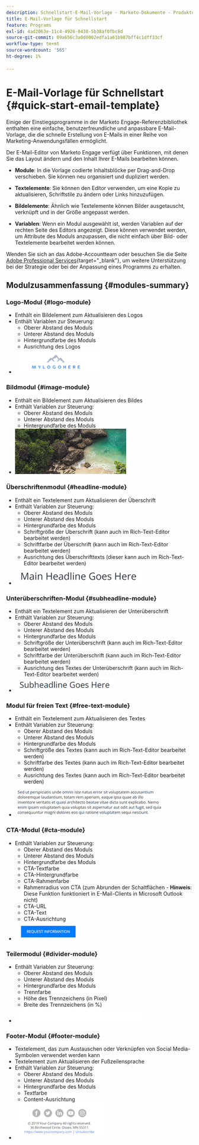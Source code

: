 ```yaml
---
description: Schnellstart-E-Mail-Vorlage - Marketo-Dokumente - Produktdokumentation
title: E-Mail-Vorlage für Schnellstart
feature: Programs
exl-id: 4ad2063e-11c4-4926-8438-5b38af0fbc8d
source-git-commit: 09a656c3a0d0002edfa1a61b987bff4c1dff33cf
workflow-type: tm+mt
source-wordcount: '565'
ht-degree: 1%

---
```


# E-Mail-Vorlage für Schnellstart {#quick-start-email-template}

Einige der Einstiegsprogramme in der Marketo Engage-Referenzbibliothek enthalten eine einfache, benutzerfreundliche und anpassbare E-Mail-Vorlage, die die schnelle Erstellung von E-Mails in einer Reihe von Marketing-Anwendungsfällen ermöglicht.

Der E-Mail-Editor von Marketo Engage verfügt über Funktionen, mit denen Sie das Layout ändern und den Inhalt Ihrer E-Mails bearbeiten können.

* **Module**: In die Vorlage codierte Inhaltsblöcke per Drag-and-Drop verschieben. Sie können neu organisiert und dupliziert werden.

* **Textelemente**: Sie können den Editor verwenden, um eine Kopie zu aktualisieren, Schriftstile zu ändern oder Links hinzuzufügen.

* **Bildelemente**: Ähnlich wie Textelemente können Bilder ausgetauscht, verknüpft und in der Größe angepasst werden.

* **Variablen**: Wenn ein Modul ausgewählt ist, werden Variablen auf der rechten Seite des Editors angezeigt. Diese können verwendet werden, um Attribute des Moduls anzupassen, die nicht einfach über Bild- oder Textelemente bearbeitet werden können.

Wenden Sie sich an das Adobe-Accountteam oder besuchen Sie die Seite [Adobe Professional Services](https://business.adobe.com/customers/consulting-services/main.html){target="_blank"}, um weitere Unterstützung bei der Strategie oder bei der Anpassung eines Programms zu erhalten.

## Modulzusammenfassung {#modules-summary}

### Logo-Modul {#logo-module}

* Enthält ein Bildelement zum Aktualisieren des Logos
* Enthält Variablen zur Steuerung:
   * Oberer Abstand des Moduls
   * Unterer Abstand des Moduls
   * Hintergrundfarbe des Moduls
   * Ausrichtung des Logos
* ![](assets/quick-start-email-template-1.png)

### Bildmodul {#image-module}

* Enthält ein Bildelement zum Aktualisieren des Bildes
* Enthält Variablen zur Steuerung:
   * Oberer Abstand des Moduls
   * Unterer Abstand des Moduls
   * Hintergrundfarbe des Moduls
* ![](assets/quick-start-email-template-2.png)

### Überschriftenmodul {#headline-module}

* Enthält ein Textelement zum Aktualisieren der Überschrift
* Enthält Variablen zur Steuerung:
   * Oberer Abstand des Moduls
   * Unterer Abstand des Moduls
   * Hintergrundfarbe des Moduls
   * Schriftgröße der Überschrift (kann auch im Rich-Text-Editor bearbeitet werden)
   * Schriftfarbe der Überschrift (kann auch im Rich-Text-Editor bearbeitet werden)
   * Ausrichtung des Überschrifttexts (dieser kann auch im Rich-Text-Editor bearbeitet werden)
* ![](assets/quick-start-email-template-3.png)

### Unterüberschriften-Modul {#subheadline-module}

* Enthält ein Textelement zum Aktualisieren der Unterüberschrift
* Enthält Variablen zur Steuerung:
   * Oberer Abstand des Moduls
   * Unterer Abstand des Moduls
   * Hintergrundfarbe des Moduls
   * Schriftgröße der Unterüberschrift (kann auch im Rich-Text-Editor bearbeitet werden)
   * Schriftfarbe der Unterüberschrift (kann auch im Rich-Text-Editor bearbeitet werden)
   * Ausrichtung des Textes der Unterüberschrift (kann auch im Rich-Text-Editor bearbeitet werden)
* ![](assets/quick-start-email-template-4.png)

### Modul für freien Text {#free-text-module}

* Enthält ein Textelement zum Aktualisieren des Textes
* Enthält Variablen zur Steuerung:
   * Oberer Abstand des Moduls
   * Unterer Abstand des Moduls
   * Hintergrundfarbe des Moduls
   * Schriftgröße des Textes (kann auch im Rich-Text-Editor bearbeitet werden)
   * Schriftfarbe des Textes (kann auch im Rich-Text-Editor bearbeitet werden)
   * Ausrichtung des Textes (kann auch im Rich-Text-Editor bearbeitet werden)
* ![](assets/quick-start-email-template-5.png)

### CTA-Modul {#cta-module}

* Enthält Variablen zur Steuerung:
   * Oberer Abstand des Moduls
   * Unterer Abstand des Moduls
   * Hintergrundfarbe des Moduls
   * CTA-Textfarbe
   * CTA-Hintergrundfarbe
   * CTA-Rahmenfarbe
   * Rahmenradius von CTA (zum Abrunden der Schaltflächen - **Hinweis**: Diese Funktion funktioniert in E-Mail-Clients in Microsoft Outlook nicht)
   * CTA-URL
   * CTA-Text
   * CTA-Ausrichtung
* ![](assets/quick-start-email-template-6.png)

### Teilermodul {#divider-module}

* Enthält Variablen zur Steuerung:
   * Oberer Abstand des Moduls
   * Unterer Abstand des Moduls
   * Hintergrundfarbe des Moduls
   * Trennfarbe
   * Höhe des Trennzeichens (in Pixel)
   * Breite des Trennzeichens (in %)
* ![](assets/quick-start-email-template-7.png)

### Footer-Modul {#footer-module}

* Textelement, das zum Austauschen oder Verknüpfen von Social Media-Symbolen verwendet werden kann
* Textelement zum Aktualisieren der Fußzeilensprache
* Enthält Variablen zur Steuerung:
   * Oberer Abstand des Moduls
   * Unterer Abstand des Moduls
   * Hintergrundfarbe des Moduls
   * Textfarbe
   * Content-Ausrichtung
* ![](assets/quick-start-email-template-8.png)
